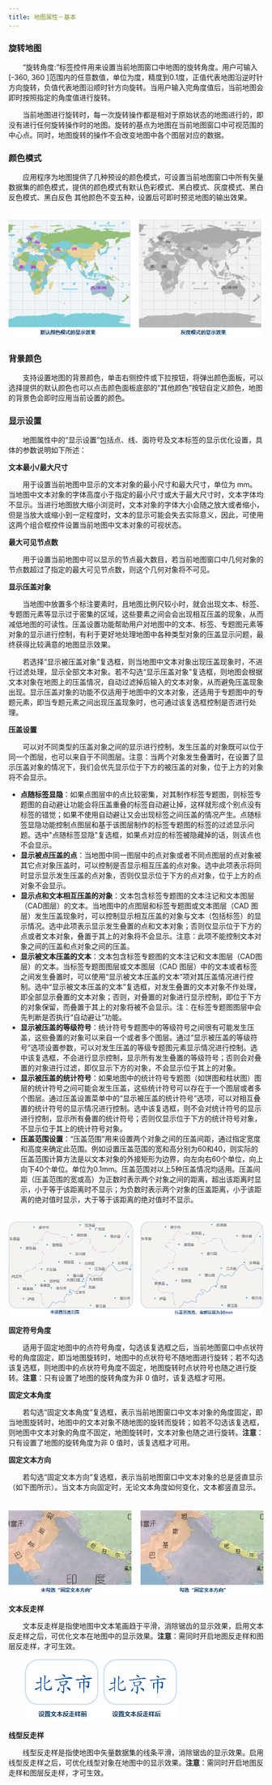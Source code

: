 ```yaml
---
title: 地图属性－基本
---
```



### 旋转地图

　　“旋转角度:”标签控件用来设置当前地图窗口中地图的旋转角度。用户可输入 [-360, 360 ]范围内的任意数值，单位为度，精度到0.1度，正值代表地图沿逆时针方向旋转，负值代表地图沿顺时针方向旋转。当用户输入完角度值后，当前地图会即时按照指定的角度值进行旋转。

　　当前地图进行旋转时，每一次旋转操作都是相对于原始状态的地图进行的，即没有进行任何旋转操作时的地图。旋转的基点为地图在当前地图窗口中可视范围的中心点。同时，地图旋转的操作不会改变地图中各个图层对应的数据。

### 颜色模式

　　应用程序为地图提供了几种预设的颜色模式，可设置当前地图窗口中所有矢量数据集的颜色模式，提供的颜色模式有默认色彩模式、黑白模式、灰度模式、黑白反色模式、黑白反色 其他颜色不变五种，设置后可即时预览地图的输出效果。

　　![](img/Colormode.png)

### 背景颜色

　　支持设置地图的背景颜色，单击右侧控件或下拉按钮，将弹出颜色面板，可以选择提供的默认颜色也可以点击颜色面板底部的“其他颜色”按钮自定义颜色，地图的背景色会即时应用当前设置的颜色。

### 显示设置

　　地图属性中的“显示设置”包括点、线、面符号及文本标签的显示优化设置，具体的参数说明如下所述：

**文本最小/最大尺寸**

　　用于设置当前地图中显示的文本对象的最小尺寸和最大尺寸，单位为 mm。当地图中文本对象的字体高度小于指定的最小尺寸或大于最大尺寸时，文本字体均不显示。当进行地图放大缩小浏览时，文本对象的字体大小会随之放大或者缩小，但是当放大或缩小到一定程度时，文本的显示可能会失去实际意义，因此，可使用这两个组合框控件设置当前地图中文本对象的可视状态。

**最大可见节点数**

　　用于设置当前地图中可以显示的节点最大数目，若当前地图窗口中几何对象的节点数超过了指定的最大可见节点数，则这个几何对象将不可见。

**显示压盖对象**

　　当地图中放置多个标注要素时，且地图比例尺较小时，就会出现文本、标签、专题图元素等显示过于密集的区域，这些要素之间会会出现相互压盖的现象，从而减低地图的可读性。压盖设置功能帮助用户对地图中的文本、标签、专题图元素等对象的显示进行控制，有利于更好地处理地图中各种类型对象的压盖显示问题，最终获得比较满意的地图显示效果。

　　若选择“显示被压盖对象”复选框，则当地图中文本对象出现压盖现象时，不进行过滤处理，显示全部文本对象。若不勾选“显示压盖对象”复选框，则地图会根据文本对象在地图上的压盖情况，自动过滤掉后输入的文本对象，从而避免压盖现象出现。显示压盖对象的功能不仅适用于地图中的文本对象，还适用于专题图中的专题元素，即当专题元素之间出现压盖现象时，也可通过该复选框控制是否进行处理。

**压盖设置**

　　可以对不同类型的压盖对象之间的显示进行控制。发生压盖的对象既可以位于同一个图层，也可以来自于不同图层。注意：当两个对象发生叠置时，在设置了显示压盖对象的情况下，我们会优先显示位于下方的被压盖的对象，位于上方的对象将不会显示。

- **点随标签显隐**：如果点图层中的点比较密集，对其制作标签专题图，则标签专题图的自动避让功能会将压盖重叠的标签自动避让掉，这样就形成个别点没有标签的错觉；如果不使用自动避让又会出现标签之间压盖的情况产生。点随标签显隐功能控制点图层和基于该图层制作的标签专题图的标签的过滤显示问题。选中"点随标签显隐"复选框，如果点对应的标签被隐藏掉的话，则该点也不会显示。
- **显示被点压盖的点**：当地图中同一图层中的点对象或者不同点图层的点对象被其它点对象压盖时，可以控制是否显示相互压盖的点对象。选中此项表示将同时显示显示发生压盖的点对象，否则仅显示位于下方的点对象，位于上方的点对象不会显示。
- **显示点和文本相互压盖的对象**：文本包含标签专题图的文本注记和文本图层（CAD图层）的文本。当地图中的点图层和标签专题图或文本图层（CAD 图层）发生压盖现象时，可以控制显示相互压盖的对象与文本（包括标签）的显示情况。选中此项表示显示发生叠置的点和文本对象；否则仅显示位于下方的点或者文本对象，叠置于其上的对象将不会显示。注意：此项不能控制文本对象之间的压盖和点对象之间的压盖。
- **显示被文本压盖的文本**：文本包含标签专题图的文本注记和文本图层（CAD图层）的文本。当标签专题图图层或文本图层（CAD 图层）中的文本或者标签之间发生叠置时，可以使用“显示被文本压盖的文本”项对其压盖情况进行控制。选中“显示被文本压盖的文本”复选框，对发生叠置的文本对象不作处理，即全部显示叠置的文本对象；否则，对叠置的对象进行显示控制，即位于下方的对象保留，而叠置于其上的对象将被不会显示。注：在标签专题图图层中会先判断是否执行“自动避让”功能。
- **显示被压盖的等级符号**：统计符号专题图中的等级符号之间很有可能发生压盖，这些叠置的对象可以来自一个或者多个图层。通过“显示被压盖的等级符号”选项设置参数，可以对发生压盖的等级专题图元素显示情况进行控制。选中该复选框，不会进行显示控制，显示所有发生叠置的等级符号；否则会对叠置的对象进行过滤，即仅显示下方的对象，不会显示位于其上的对象。
- **显示被压盖的统计符号**：如果地图中的统计符号专题图（如饼图和柱状图）图层的统计符号之间可能会发生压盖，这些统计符号可以存在于一个图层或者多个图层。通过压盖设置菜单中的“显示被压盖的统计符号”选项，可以对相互叠置的统计符号的显示情况进行控制。选中该复选框，则不会对统计符号的显示进行控制，显示所有叠置的统计符号；否则仅显示位于下方的统计符号对象，不显示位于其上的统计符号对象。
- **压盖范围设置**：“压盖范围”用来设置两个对象之间的压盖间距，通过指定宽度和高度来确定此范围。例如设置压盖范围的宽和高分别为60和40，则实际的压盖范围计算方法是以文本对象的外接矩形为边界，向左向右60个单位，向上向下40个单位。单位为0.1mm。压盖范围对以上5种压盖情况均适用。压盖间距（压盖范围的宽或高）为正数时表示两个对象之间的距离，超出该距离时显示，小于等于该距离时不显示；为负数时表示两个对象的压盖距离，小于该距离的绝对值时显示，大于等于该距离的绝对值时不显示。

　　![](img/Overlaysetting.png)


**固定符号角度**

　　适用于固定地图中的点符号角度，勾选该复选框之后，当前地图窗口中点状符号的角度固定，即当地图旋转时，地图中的点状符号不随地图进行旋转；若不勾选该复选框，则地图中的点状符号角度不固定，地图旋转时点状符号也随之进行旋转。**注意**：只有设置了地图的旋转角度为非 0 值时，该复选框才可用。


**固定文本角度**

　　若勾选“固定文本角度”复选框，表示当前地图窗口中文本对象的角度固定，即当地图旋转时，地图中的文本对象不随地图的旋转而旋转；如若不勾选该复选框，则地图中文本对象的角度不固定，地图旋转时，文本对象也随之进行旋转。**注意**：只有设置了地图的旋转角度为非 0 值时，该复选框才可用。


**固定文本方向**

　　若勾选“固定文本方向”复选框，表示当前地图窗口中文本对象的总是竖直显示（如下图所示）。当文本方向固定时，无论文本角度如何变化，文本都竖直显示。

　　![](img/FixTextOrientation.png)

**文本反走样**

　　文本反走样是指使地图中文本笔画趋于平滑，消除锯齿的显示效果，启用文本反走样之后，可优化文本在地图中的显示效果。**注意**：需同时开启地图反走样和图层反走样，才可生效。

　　![](img/TextAntialiasing.png)

**线型反走样**

　　线型反走样是指使地图中矢量数据集的线条平滑，消除锯齿的显示效果。启用线型反走样之后，可优化线型对象在地图中的显示效果。**注意**：需同时开启地图反走样和图层反走样，才可生效。
